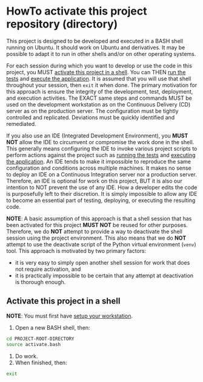 # HowTo activate this project repository (directory)
This project is designed to be developed and executed in a BASH shell running on Ubuntu.
It should work on Ubuntu and derivatives.
It may be possible to adapt it to run in other shells and/or on other operating systems.

For each session during which you want to develop or use the code in this project, you MUST [activate this project in a shell][activate].
You can THEN [run the tests][test] and [execute the application][application].
It is assumed that you will use that shell throughout your session, then `exit` it when done.
The primary motivation for this approach is ensure the integrity of the development, test, deployment, and execution activities.
The EXACT same steps and commands MUST be used on the development workstation as on the Continuous Delivery (CD) server as on the production server.
The configuration must be tightly controlled and replicated.
Deviations must be quickly identified and remediated.

If you also use an IDE (Integrated Development Environment), you **MUST NOT** allow the IDE to circumvent or compromise the work done in the shell.
This generally means configuring the IDE to invoke various project scripts to perform actions against the project such as [running the tests][test] and [executing the application][application].
An IDE tends to make it impossible to reproduce the same configuration and conditions across multiple machines.
It makes no sense to deploy an IDE on a Continuous Integration server nor a production server.
Therefore, an IDE is optional for work on this project, BUT it is also our intention to NOT prevent the use of any IDE.
How a developer edits the code is purposefully left to their discretion.
It is simply impossible to allow any IDE to become an essential part of testing, deploying, or executing the resulting code.

**NOTE**: A basic assumption of this approach is that a shell session that has been activated for this project **MUST NOT** be reused for other purposes.
Therefore, we do **NOT** attempt to provide a way to deactivate the shell session using the project environment.
This also means that we do **NOT** attempt to use the deactivate script of the Python virtual environment (`venv`) tool.
This approach is motivated by two primary factors:

* it is very easy to simply open another shell session for work that does not require activation, and
* it is practically impossible to be certain that any attempt at deactivation is thorough enough.

## Activate this project in a shell
**NOTE**: You must first have [setup your workstation][workstation].

1. Open a new BASH shell, then:

~~~ bash
cd PROJECT-ROOT-DIRECTORY
source activate.bash
~~~

1. Do work.
1. When finished, then:

~~~ bash
exit
~~~

[activate]:    ./HowTo-activate_this_project.md "HowTo activate this project"
[application]: ./HowTo-execute_application.md "HowTo execute application"
[clone]:       ./HowTo-setup-source_control.md "HowTo setup source control"
[initiation]:  ./project_initiation.md "How Rob initiated the project repository"
[test]:        ./HowTo-test.md "HowTo test"
[venv]:        ./HowTo-setup-Python_virtual_environment.md "HowTo setup Python virtual environment"
[workstation]: ./HowTo-setup-workstation.md "HowTo setup workstation"

